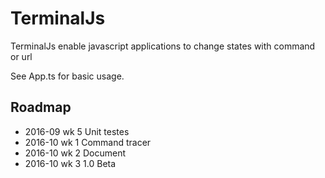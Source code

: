 # TerminalJs

TerminalJs enable javascript applications to change states with command or url

See App.ts for basic usage.

## Roadmap

* 2016-09 wk 5 Unit testes
* 2016-10 wk 1 Command tracer
* 2016-10 wk 2 Document
* 2016-10 wk 3 1.0 Beta

